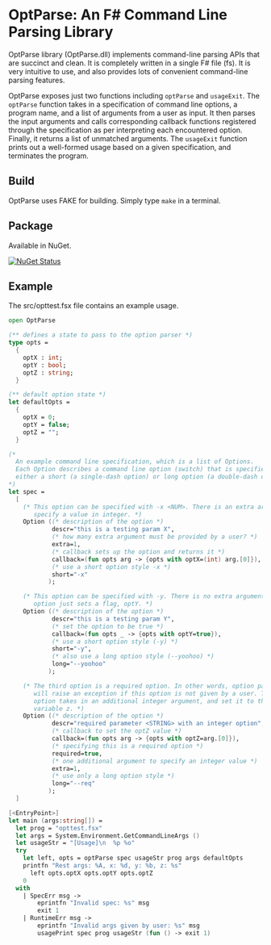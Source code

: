 OptParse: An F# Command Line Parsing Library
===============================================

OptParse library (OptParse.dll) implements command-line parsing APIs that are
succinct and clean. It is completely written in a single F# file (fs). It is
very intuitive to use, and also provides lots of convenient command-line parsing
features.

OptParse exposes just two functions including `optParse` and `usageExit`.  The
`optParse` function takes in a specification of command line options, a program
name, and a list of arguments from a user as input. It then parses the input
arguments and calls corresponding callback functions registered through the
specification as per interpreting each encountered option. Finally, it returns a
list of unmatched arguments. The `usageExit` function prints out a well-formed
usage based on a given specification, and terminates the program.

Build
-----
OptParse uses FAKE for building. Simply type `make` in a terminal.

Package
-------
Available in NuGet.

[![NuGet Status](http://img.shields.io/nuget/v/OptParse.svg?style=flat)](https://www.nuget.org/packages/OptParse/)

Example
-------

The src/opttest.fsx file contains an example usage.


```fsharp
open OptParse

(** defines a state to pass to the option parser *)
type opts =
  {
    optX : int;
    optY : bool;
    optZ : string;
  }

(** default option state *)
let defaultOpts =
  {
    optX = 0;
    optY = false;
    optZ = "";
  }

(*
  An example command line specification, which is a list of Options.
  Each Option describes a command line option (switch) that is specified with
  either a short (a single-dash option) or long option (a double-dash option).
*)
let spec =
  [
    (* This option can be specified with -x <NUM>. There is an extra argument to
       specify a value in integer. *)
    Option ((* description of the option *)
            descr="this is a testing param X",
            (* how many extra argument must be provided by a user? *)
            extra=1,
            (* callback sets up the option and returns it *)
            callback=(fun opts arg -> {opts with optX=(int) arg.[0]}),
            (* use a short option style -x *)
            short="-x"
           );

    (* This option can be specified with -y. There is no extra argument. This
       option just sets a flag, optY. *)
    Option ((* description of the option *)
            descr="this is a testing param Y",
            (* set the option to be true *)
            callback=(fun opts _ -> {opts with optY=true}),
            (* use a short option style (-y) *)
            short="-y",
            (* also use a long option style (--yoohoo) *)
            long="--yoohoo"
           );

    (* The third option is a required option. In other words, option parsing
       will raise an exception if this option is not given by a user. This
       option takes in an additional integer argument, and set it to the global
       variable z. *)
    Option ((* description of the option *)
            descr="required parameter <STRING> with an integer option",
            (* callback to set the optZ value *)
            callback=(fun opts arg -> {opts with optZ=arg.[0]}),
            (* specifying this is a required option *)
            required=true,
            (* one additional argument to specify an integer value *)
            extra=1,
            (* use only a long option style *)
            long="--req"
           );
  ]

[<EntryPoint>]
let main (args:string[]) =
  let prog = "opttest.fsx"
  let args = System.Environment.GetCommandLineArgs ()
  let usageStr = "[Usage]\n  %p %o"
  try
    let left, opts = optParse spec usageStr prog args defaultOpts
    printfn "Rest args: %A, x: %d, y: %b, z: %s"
      left opts.optX opts.optY opts.optZ
    0
  with
    | SpecErr msg ->
        eprintfn "Invalid spec: %s" msg
        exit 1
    | RuntimeErr msg ->
        eprintfn "Invalid args given by user: %s" msg
        usagePrint spec prog usageStr (fun () -> exit 1)
```

